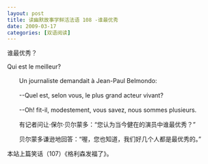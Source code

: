 ```yaml
---
layout: post
title: 读幽默故事学鲜活法语 108 -谁最优秀
date: 2009-03-17
categories: [双语阅读]  
---
```


谁最优秀？

Qui est le meilleur?

　　Un journaliste demandait à Jean-Paul Belmondo:

　　--Quel est, selon vous, le plus grand acteur vivant?

　　--Oh! fit-il, modestement, vous savez, nous sommes plusieurs.



　　有记者问让·保尔·贝尔蒙多：“您认为当今健在的演员中谁最优秀？”

　　贝尔蒙多谦逊地回答：“喔，您也知道，我们好几个人都是最优秀的。”



本站上篇笑话（107）《格利森发福了》。
